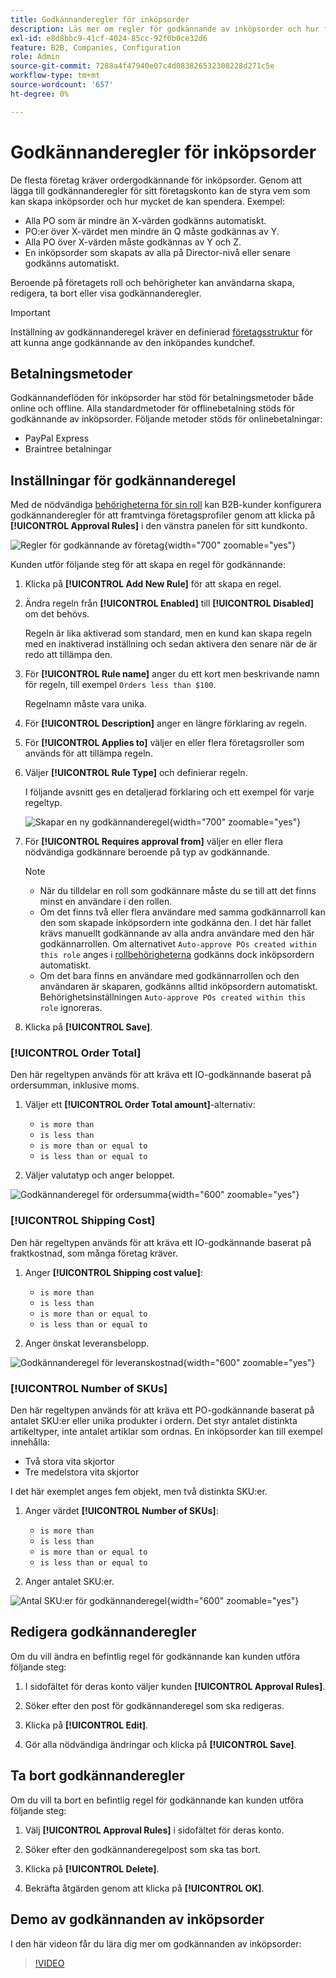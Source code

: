 ```yaml
---
title: Godkännanderegler för inköpsorder
description: Läs mer om regler för godkännande av inköpsorder och hur företagsadministratörer kan definiera dem i butiken.
exl-id: e8d8bbc9-41cf-4024-85cc-92f0b0ce32d6
feature: B2B, Companies, Configuration
role: Admin
source-git-commit: 7288a4f47940e07c4d083826532308228d271c5e
workflow-type: tm+mt
source-wordcount: '657'
ht-degree: 0%

---
```


# Godkännanderegler för inköpsorder

De flesta företag kräver ordergodkännande för inköpsorder. Genom att lägga till godkännanderegler för sitt företagskonto kan de styra vem som kan skapa inköpsorder och hur mycket de kan spendera. Exempel:

* Alla PO som är mindre än X-värden godkänns automatiskt.
* PO:er över X-värdet men mindre än Q måste godkännas av Y.
* Alla PO över X-värden måste godkännas av Y och Z.
* En inköpsorder som skapats av alla på Director-nivå eller senare godkänns automatiskt.

Beroende på företagets roll och behörigheter kan användarna skapa, redigera, ta bort eller visa godkännanderegler.

>[!IMPORTANT]
>
>Inställning av godkännanderegel kräver en definierad [företagsstruktur](account-company-structure.md) för att kunna ange godkännande av den inköpandes kundchef.

## Betalningsmetoder

Godkännandeflöden för inköpsorder har stöd för betalningsmetoder både online och offline. Alla standardmetoder för offlinebetalning stöds för godkännande av inköpsorder. Följande metoder stöds för onlinebetalningar:

* PayPal Express
* Braintree betalningar


## Inställningar för godkännanderegel

Med de nödvändiga [behörigheterna för sin roll](account-company-roles-permissions.md) kan B2B-kunder konfigurera godkännanderegler för att framtvinga företagsprofiler genom att klicka på **[!UICONTROL Approval Rules]** i den vänstra panelen för sitt kundkonto.

![Regler för godkännande av företag](./assets/approval-rules.png){width="700" zoomable="yes"}

Kunden utför följande steg för att skapa en regel för godkännande:

1. Klicka på **[!UICONTROL Add New Rule]** för att skapa en regel.

1. Ändra regeln från **[!UICONTROL Enabled]** till **[!UICONTROL Disabled]** om det behövs.

   Regeln är lika aktiverad som standard, men en kund kan skapa regeln med en inaktiverad inställning och sedan aktivera den senare när de är redo att tillämpa den.

1. För **[!UICONTROL Rule name]** anger du ett kort men beskrivande namn för regeln, till exempel `Orders less than $100`.

   Regelnamn måste vara unika.

1. För **[!UICONTROL Description]** anger en längre förklaring av regeln.

1. För **[!UICONTROL Applies to]** väljer en eller flera företagsroller som används för att tillämpa regeln.

1. Väljer **[!UICONTROL Rule Type]** och definierar regeln.

   I följande avsnitt ges en detaljerad förklaring och ett exempel för varje regeltyp.

   ![Skapar en ny godkännanderegel](./assets/approval-rules-create.png){width="700" zoomable="yes"}

1. För **[!UICONTROL Requires approval from]** väljer en eller flera nödvändiga godkännare beroende på typ av godkännande.

   >[!NOTE]
   >
   >* När du tilldelar en roll som godkännare måste du se till att det finns minst en användare i den rollen.
   >* Om det finns två eller flera användare med samma godkännarroll kan den som skapade inköpsordern inte godkänna den. I det här fallet krävs manuellt godkännande av alla andra användare med den här godkännarrollen. Om alternativet `Auto-approve POs created within this role` anges i [rollbehörigheterna](account-company-roles-permissions.md) godkänns dock inköpsordern automatiskt.
   >* Om det bara finns en användare med godkännarrollen och den användaren är skaparen, godkänns alltid inköpsordern automatiskt. Behörighetsinställningen `Auto-approve POs created within this role` ignoreras.

1. Klicka på **[!UICONTROL Save]**.

### [!UICONTROL Order Total]

Den här regeltypen används för att kräva ett IO-godkännande baserat på ordersumman, inklusive moms.

1. Väljer ett **[!UICONTROL Order Total amount]**-alternativ:

   * `is more than`
   * `is less than`
   * `is more than or equal to`
   * `is less than or equal to`

1. Väljer valutatyp och anger beloppet.

![Godkännanderegel för ordersumma](./assets/approval-rules-order-total.png){width="600" zoomable="yes"}

### [!UICONTROL Shipping Cost]

Den här regeltypen används för att kräva ett IO-godkännande baserat på fraktkostnad, som många företag kräver.

1. Anger **[!UICONTROL Shipping cost value]**:

   * `is more than`
   * `is less than`
   * `is more than or equal to`
   * `is less than or equal to`

1. Anger önskat leveransbelopp.

![Godkännanderegel för leveranskostnad](./assets/approval-rules-shipping-cost.png){width="600" zoomable="yes"}

### [!UICONTROL Number of SKUs]

Den här regeltypen används för att kräva ett PO-godkännande baserat på antalet SKU:er eller unika produkter i ordern. Det styr antalet distinkta artikeltyper, inte antalet artiklar som ordnas. En inköpsorder kan till exempel innehålla:

* Två stora vita skjortor
* Tre medelstora vita skjortor

I det här exemplet anges fem objekt, men två distinkta SKU:er.

1. Anger värdet **[!UICONTROL Number of SKUs]**:

   * `is more than`
   * `is less than`
   * `is more than or equal to`
   * `is less than or equal to`

1. Anger antalet SKU:er.

![Antal SKU:er för godkännanderegel](./assets/approval-rules-number-skus.png){width="600" zoomable="yes"}

## Redigera godkännanderegler

Om du vill ändra en befintlig regel för godkännande kan kunden utföra följande steg:

1. I sidofältet för deras konto väljer kunden **[!UICONTROL Approval Rules]**.

1. Söker efter den post för godkännanderegel som ska redigeras.

1. Klicka på **[!UICONTROL Edit]**.

1. Gör alla nödvändiga ändringar och klicka på **[!UICONTROL Save]**.

## Ta bort godkännanderegler

Om du vill ta bort en befintlig regel för godkännande kan kunden utföra följande steg:

1. Välj **[!UICONTROL Approval Rules]** i sidofältet för deras konto.

1. Söker efter den godkännanderegelpost som ska tas bort.

1. Klicka på **[!UICONTROL Delete]**.

1. Bekräfta åtgärden genom att klicka på **[!UICONTROL OK]**.

## Demo av godkännanden av inköpsorder

I den här videon får du lära dig mer om godkännanden av inköpsorder:

>[!VIDEO](https://video.tv.adobe.com/v/344450?quality=12&learn=on)
